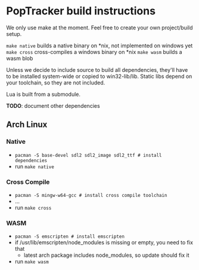 # PopTracker build instructions
We only use make at the moment. Feel free to create your own project/build setup.

`make native` builds a native binary on *nix, not implemented on windows yet
`make cross` cross-compiles a windows binary on *nix
`make wasm` builds a wasm blob

Unless we decide to include source to build all dependencies, they'll have to be
installed system-wide or copied to win32-lib/lib. Static libs depend on your
toolchain, so they are not included.

Lua is built from a submodule.

**TODO**: document other dependencies

## Arch Linux
### Native
- `pacman -S base-devel sdl2 sdl2_image sdl2_ttf # install dependencies`
- run `make native`

### Cross Compile
- `pacman -S mingw-w64-gcc # install cross compile toolchain`
- ...
- run `make cross`

### WASM
- `pacman -S emscripten # install emscripten`
- if /usr/lib/emscripten/node_modules is missing or empty, you need to fix that
    - latest arch package includes node_modules, so update should fix it
- run `make wasm`

